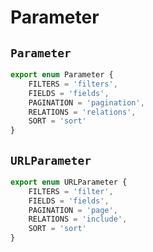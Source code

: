 # Parameter

## `Parameter`

```typescript
export enum Parameter {
    FILTERS = 'filters',
    FIELDS = 'fields',
    PAGINATION = 'pagination',
    RELATIONS = 'relations',
    SORT = 'sort'
}
```

## `URLParameter`

```typescript
export enum URLParameter {
    FILTERS = 'filter',
    FIELDS = 'fields',
    PAGINATION = 'page',
    RELATIONS = 'include',
    SORT = 'sort'
}
```

